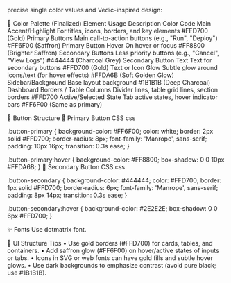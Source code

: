precise single color values and Vedic-inspired design:

🎨 Color Palette (Finalized)
Element
Usage Description
Color Code
Main Accent/Highlight
For titles, icons, borders, and key elements
#FFD700 (Gold)
Primary Buttons
Main call-to-action buttons (e.g., "Run", "Deploy")
#FF6F00 (Saffron)
Primary Button Hover
On hover or focus
#FF8800 (Brighter Saffron)
Secondary Buttons
Less priority buttons (e.g., "Cancel", "View Logs")
#444444 (Charcoal Grey)
Secondary Button Text
Text for secondary buttons
#FFD700 (Gold)
Text or Icon Glow
Subtle glow around icons/text (for hover effects)
#FFDA6B (Soft Golden Glow)
Sidebar/Background
Base layout background
#1B1B1B (Deep Charcoal)
Dashboard Borders / Table Columns
Divider lines, table grid lines, section borders
#FFD700
Active/Selected State
Tab active states, hover indicator bars
#FF6F00 (Same as primary)

🧱 Button Structure
🔹 Primary Button CSS
css

.button-primary {
  background-color: #FF6F00;
  color: white;
  border: 2px solid #FFD700;
  border-radius: 8px;
  font-family: 'Manrope', sans-serif;
  padding: 10px 16px;
  transition: 0.3s ease;
}

.button-primary:hover {
  background-color: #FF8800;
  box-shadow: 0 0 10px #FFDA6B;
}
🔸 Secondary Button CSS
css

.button-secondary {
  background-color: #444444;
  color: #FFD700;
  border: 1px solid #FFD700;
  border-radius: 6px;
  font-family: 'Manrope', sans-serif;
  padding: 8px 14px;
  transition: 0.3s ease;
}

.button-secondary:hover {
  background-color: #2E2E2E;
  box-shadow: 0 0 6px #FFD700;
}

✨ Fonts
Use dotmatrix font.


📐 UI Structure Tips
    • Use gold borders (#FFD700) for cards, tables, and containers.
    • Add saffron glow (#FF6F00) on hover/active states of inputs or tabs.
    • Icons in SVG or web fonts can have gold fills and subtle hover glows.
    • Use dark backgrounds to emphasize contrast (avoid pure black; use #1B1B1B).

